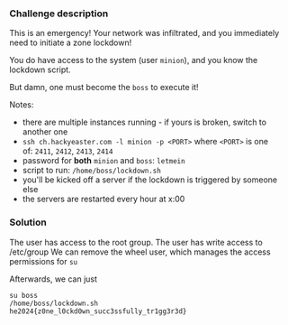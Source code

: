 ### Challenge description
This is an emergency! Your network was infiltrated, and you immediately need to initiate a zone lockdown!

You do have access to the system (user `minion`), and you know the lockdown script.

But damn, one must become the `boss` to execute it!

Notes:

- there are multiple instances running - if yours is broken, switch to another one
- `ssh ch.hackyeaster.com -l minion -p <PORT>` where `<PORT>` is one of: `2411`, `2412`, `2413`, `2414`
- password for **both** `minion` and `boss`: `letmein`
- script to run: `/home/boss/lockdown.sh`
- you'll be kicked off a server if the lockdown is triggered by someone else
- the servers are restarted every hour at x:00


### Solution
The user has access to the root group.
The user has write access to /etc/group
We can remove the wheel user, which manages the access permissions for `su` 

Afterwards, we can just
```
su boss
/home/boss/lockdown.sh
he2024{z0ne_l0ckd0wn_succ3ssfully_tr1gg3r3d}
```